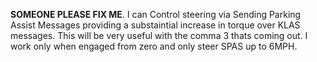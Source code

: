 **SOMEONE PLEASE FIX ME**. 
I can Control steering via Sending Parking Assist Messages providing a substaintial increase in torque over KLAS messages.
This will be very useful with the comma 3 thats coming out.
I work only when engaged from zero and only steer SPAS up to 6MPH.
